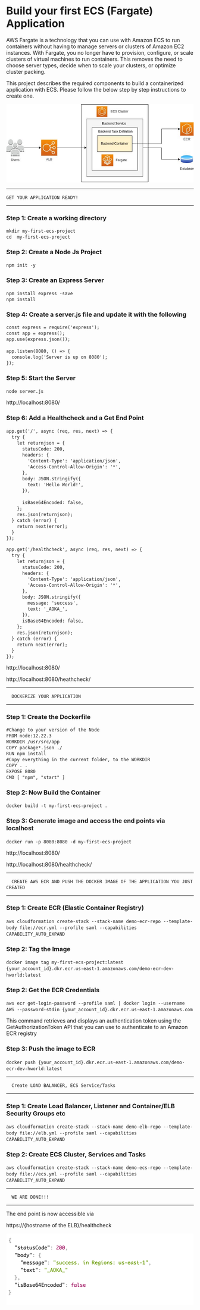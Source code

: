 # Build your first ECS (Fargate) Application

AWS Fargate is a technology that you can use with Amazon ECS to run containers without having to manage servers or clusters of Amazon EC2 instances. With Fargate, you no longer have to provision, configure, or scale clusters of virtual machines to run containers. This removes the need to choose server types, decide when to scale your clusters, or optimize cluster packing.

This project describes the required components to build a containerized application with ECS. Please follow the below step by step instructions to create one.

![Screenshot](images/ecs_1.jpeg)

---

    GET YOUR APPLICATION READY!

---

### Step 1: Create a working directory

```
mkdir my-first-ecs-project
cd  my-first-ecs-project
```

### Step 2: Create a Node Js Project

`npm init -y`

### Step 3: Create an Express Server

```
npm install express -save
npm install
```
### Step 4: Create a server.js file and update it with the following

```
const express = require('express');
const app = express();
app.use(express.json());

app.listen(8080, () => {
  console.log('Server is up on 8080');
});
```

### Step 5: Start the Server
`node server.js`


http://localhost:8080/

### Step 6: Add a Healthcheck and a Get End Point

```
app.get('/', async (req, res, next) => {
  try {
    let returnjson = {
      statusCode: 200,
      headers: {
        'Content-Type': 'application/json',
        'Access-Control-Allow-Origin': '*',
      },
      body: JSON.stringify({
        text: 'Hello World!',
      }),

      isBase64Encoded: false,
    };
    res.json(returnjson);
  } catch (error) {
    return next(error);
  }
});
```

```
app.get('/healthcheck', async (req, res, next) => {
  try {
    let returnjson = {
      statusCode: 200,
      headers: {
        'Content-Type': 'application/json',
        'Access-Control-Allow-Origin': '*',
      },
      body: JSON.stringify({
        message: 'success',
        text: '_AOKA_',
      }),
      isBase64Encoded: false,
    };
    res.json(returnjson);
  } catch (error) {
    return next(error);
  }
});
```

http://localhost:8080/

http://localhost:8080/heathcheck/

---

      DOCKERIZE YOUR APPLICATION

---

### Step 1: Create the Dockerfile

```
#Change to your version of the Node
FROM node:12.22.3
WORKDIR /usr/src/app
COPY package*.json ./
RUN npm install
#Copy everything in the current folder, to the WORKDIR
COPY . .
EXPOSE 8080
CMD [ "npm", "start" ]
```

### Step 2: Now Build the Container

`docker build -t my-first-ecs-project .`

### Step 3: Generate image and access the end points via localhost

`docker run -p 8080:8080 -d my-first-ecs-project`

http://localhost:8080/

http://localhost:8080/healthcheck/

---

      CREATE AWS ECR AND PUSH THE DOCKER IMAGE OF THE APPLICATION YOU JUST CREATED

---

### Step 1: Create ECR (Elastic Container Registry)


`aws cloudformation create-stack --stack-name demo-ecr-repo --template-body file://ecr.yml --profile saml --capabilities CAPABILITY_AUTO_EXPAND`

### Step 2: Tag the Image

`docker image tag my-first-ecs-project:latest {your_account_id}.dkr.ecr.us-east-1.amazonaws.com/demo-ecr-dev-hworld:latest`

### Step 2: Get the ECR Credentials

`aws ecr get-login-password --profile saml | docker login --username AWS --password-stdin {your_account_id}.dkr.ecr.us-east-1.amazonaws.com`

This command retrieves and displays an authentication token using the GetAuthorizationToken API that you can use to authenticate to an Amazon ECR registry

### Step 3: Push the image to ECR

`docker push {your_account_id}.dkr.ecr.us-east-1.amazonaws.com/demo-ecr-dev-hworld:latest`

---

      Create LOAD BALANCER, ECS Service/Tasks

---

### Step 1: Create Load Balancer, Listener and Container/ELB Security Groups etc

`aws cloudformation create-stack --stack-name demo-elb-repo --template-body file://elb.yml --profile saml --capabilities CAPABILITY_AUTO_EXPAND`

### Step 2: Create ECS Cluster, Services and Tasks


`aws cloudformation create-stack --stack-name demo-ecs-repo --template-body file://ecs.yml --profile saml --capabilities CAPABILITY_AUTO_EXPAND`

---

      WE ARE DONE!!!

---

The end point is now accessible via

https://{hostname of the ELB}/healthcheck

![Screenshot](images/ecs_2.png)

